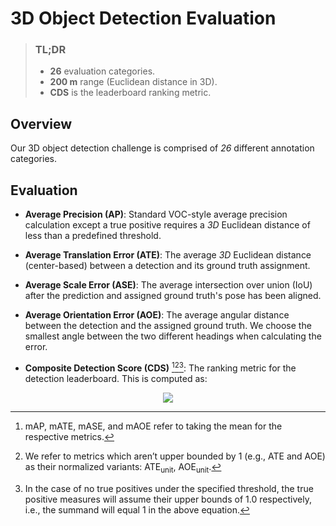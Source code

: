 # 3D Object Detection Evaluation

> ### TL;DR
> - **26** evaluation categories.
> - **200 m** range (Euclidean distance in 3D).
> - **CDS** is the leaderboard ranking metric.

## Overview

Our 3D object detection challenge is comprised of _26_ different annotation categories.

## Evaluation

- **Average Precision (AP)**: Standard VOC-style average precision calculation except a true positive requires a _3D_ Euclidean distance of less than a predefined threshold.

- **Average Translation Error (ATE)**: The average _3D_ Euclidean distance (center-based) between a detection and its ground truth assignment.

- **Average Scale Error (ASE)**: The average intersection over union (IoU) after the prediction and assigned ground truth's pose has been aligned.

- **Average Orientation Error (AOE)**: The average angular distance between the detection and the assigned ground truth. We choose the smallest angle between the two different headings when calculating the error.

- **Composite Detection Score (CDS)** [^1][^2][^3]: The ranking metric for the detection leaderboard. This is computed as:

<p align="center">
  <img src="https://render.githubusercontent.com/render/math?math={\text{CDS} = \text{mAP} \cdot \sum_{x \in \mathcal{X}} 1 - x \quad \text{where} \quad  \mathcal{X} = \{ \text{mATE}_{\text{unit}}, \text{mASE}, \text{mAOE}_{\text{unit}} \}}">
</p>


<!-- $$\text{CDS} = \text{mAP}  \sum_{x \in \mathcal{X}} 1 - x \quad \text{where} \quad  \mathcal{X} = \{ \text{mATE}_{\text{unit}}, \text{mASE}, \text{mAOE}_{\text{unit}} \}.$$ [^1] -->

[^1]: mAP, mATE, mASE, and mAOE refer to taking the mean for the respective metrics.
[^2]: We refer to metrics which aren’t upper bounded by 1 (e.g., ATE and AOE) as their normalized variants: ATE<sub>unit</sub>, AOE<sub>unit</sub>.
[^3]: In the case of no true positives under the specified threshold, the true positive measures will assume their upper bounds of 1.0 respectively, i.e., the summand will equal 1 in the above equation.
